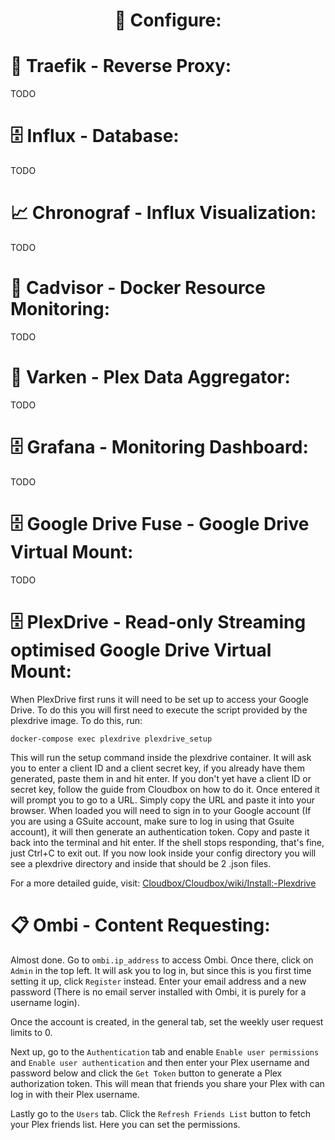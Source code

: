 <div align="center">
    <h1>🔨 Configure:</h1>
</div>

# 🔀 Traefik - Reverse Proxy:
TODO

# 🗄 Influx - Database:
TODO

# 📈 Chronograf - Influx Visualization:
TODO

# 🐳 Cadvisor - Docker Resource Monitoring:
TODO

# 🐷 Varken - Plex Data Aggregator:
TODO

# 🗄 Grafana - Monitoring Dashboard:
TODO

# 🗄️ Google Drive Fuse - Google Drive Virtual Mount:
TODO

# 🗄️ PlexDrive - Read-only Streaming optimised Google Drive Virtual Mount:
When PlexDrive first runs it will need to be set up to access your Google Drive. To do this you will first need to execute the script provided by the plexdrive image. To do this, run:
```
docker-compose exec plexdrive plexdrive_setup
```
This will run the setup command inside the plexdrive container. It will ask you to enter a client ID and a client secret key, if you already have them generated, paste them in and hit enter. If you don't yet have a client ID or secret key, follow the guide from Cloudbox on how to do it.
Once entered it will prompt you to go to a URL. Simply copy the URL and paste it into your browser. When loaded you will need to sign in to your Google account (If you are using a GSuite account, make sure to log in using that Gsuite account), it will then generate an authentication token. Copy and paste it back into the terminal and hit enter. If the shell stops responding, that's fine, just Ctrl+C to exit out. If you now look inside your config directory you will see a plexdrive directory and inside that should be 2 .json files.

For a more detailed guide, visit: [Cloudbox/Cloudbox/wiki/Install:-Plexdrive](https://github.com/Cloudbox/Cloudbox/wiki/Install:-Plexdrive)

# 📋 Ombi - Content Requesting:
Almost done. Go to `ombi.ip_address` to access Ombi. Once there, click on `Admin` in the top left. It will ask you to log in, but since this is you first time setting it up, click `Register` instead. Enter your email address and a new password (There is no email server installed with Ombi, it is purely for a username login).

Once the account is created, in the general tab, set the weekly user request limits to 0.

Next up, go to the `Authentication` tab and enable `Enable user permissions` and `Enable user authentication` and then enter your Plex username and password below and click the `Get Token` button to generate a Plex authorization token. This will mean that friends you share your Plex with can log in with their Plex username.

Lastly go to the `Users` tab. Click the `Refresh Friends List` button to fetch your Plex friends list. Here you can set the permissions.
